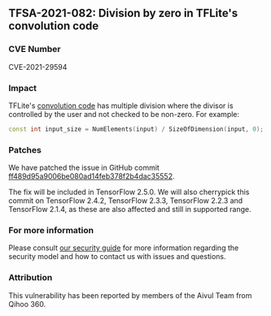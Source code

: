 ## TFSA-2021-082: Division by zero in TFLite's convolution code

### CVE Number
CVE-2021-29594

### Impact
TFLite's [convolution
code](https://github.com/tensorflow/tensorflow/blob/09c73bca7d648e961dd05898292d91a8322a9d45/tensorflow/lite/kernels/conv.cc)
has multiple division where the divisor is controlled by the user and not
checked to be non-zero. For example:

```cc
const int input_size = NumElements(input) / SizeOfDimension(input, 0);
```

### Patches
We have patched the issue in GitHub commit
[ff489d95a9006be080ad14feb378f2b4dac35552](https://github.com/tensorflow/tensorflow/commit/ff489d95a9006be080ad14feb378f2b4dac35552).

The fix will be included in TensorFlow 2.5.0. We will also cherrypick this
commit on TensorFlow 2.4.2, TensorFlow 2.3.3, TensorFlow 2.2.3 and TensorFlow
2.1.4, as these are also affected and still in supported range.

### For more information
Please consult [our security
guide](https://github.com/tensorflow/tensorflow/blob/master/SECURITY.md) for
more information regarding the security model and how to contact us with issues
and questions.

### Attribution
This vulnerability has been reported by members of the Aivul Team from Qihoo
360.
